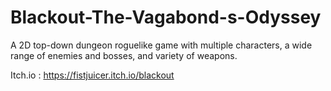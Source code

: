 # Blackout-The-Vagabond-s-Odyssey
A 2D top-down dungeon roguelike game with multiple characters, a wide range of enemies and bosses, and variety of weapons.


Itch.io : https://fistjuicer.itch.io/blackout

